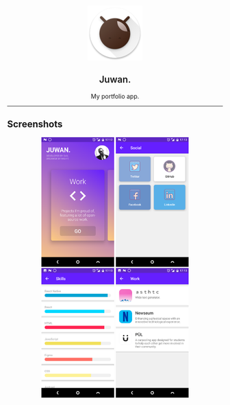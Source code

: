 <p align="center">
  <img alt="Icon" src="./app/src/main/res/mipmap-xxxhdpi/ic_launcher_round.png" width="128">
</p>

<h2 align="center" style="font-weight:600">
  Juwan.
</h2>

<p align="center">
  My portfolio app.
</p>

---

## Screenshots

<p align="center">
  <img style="display:inline-block" src="./screenshots/MainActivity.png" width="170">
  <img style="display:inline-block" src="./screenshots/SocialActivity.png" width="170">
  <img style="display:inline-block" src="./screenshots/SkillsActivity.png" width="170">
  <img style="display:inline-block" src="./screenshots/WorkActivity.png" width="170">
</p>
